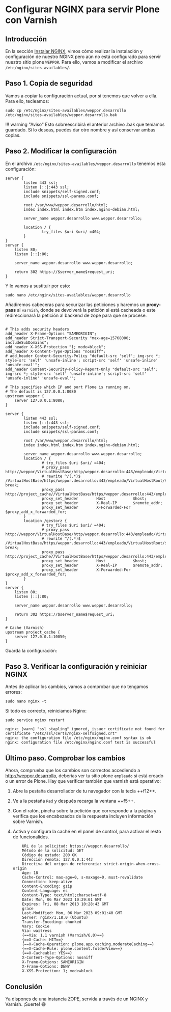 # Configurar NGINX para servir Plone con Varnish

## Introducción

En la sección [Instalar NGINX](instalar-nginx.md), vimos cómo realizar la instalación y configuración de nuestro NGINX pero aún no está configurado para servir nuestro sitio plone `WEPPOR`.
Para ello, vamos a modificar el archivo ``/etc/nginx/sites-availables/``.

## Paso 1. Copia de seguridad

Vamos a copiar la configuración actual, por si tenemos que volver a ella. Para ello, tecleamos:

``` shell
sudo cp /etc/nginx/sites-availables/weppor.desarrollo /etc/nginx/sites-availables/weppor.desarrollo.bak
```

!!! warning "Aviso"
    Esto sobreescribirá el anterior archivo .bak que teníamos guardado. Si lo deseas, puedes dar otro nombre y así conservar ambas copias.

## Paso 2. Modificar la configuración

En el archivo ``/etc/nginx/sites-availables/weppor.desarrollo`` tenemos esta configuración:

``` nginx title="/etc/nginx/sites-availables/weppor.desarrollo"
server {
        listen 443 ssl;
        listen [::]:443 ssl;
        include snippets/self-signed.conf;
        include snippets/ssl-params.conf;

        root /var/www/weppor.desarrollo/html;
        index index.html index.htm index.nginx-debian.html;

        server_name weppor.desarrollo www.weppor.desarrollo;

        location / {
                try_files $uri $uri/ =404;
        }
}
server {
    listen 80;
    listen [::]:80;

    server_name weppor.desarrollo www.weppor.desarrollo;

    return 302 https://$server_name$request_uri;
}
```

Y lo vamos a sustituir por esto:

``` shell
sudo nano /etc/nginx/sites-availables/weppor.desarrollo
```

Añadiremos cabeceras para securizar las peticiones y haremos un **proxy-pass** al ``varnish``, donde se devolverá la petición si está cacheada o este redireccionará la petición al backend de zope para que se procese.

``` nginx title="/etc/nginx/sites-availables/weppor.desarrollo"

# This adds security headers
add_header X-Frame-Options "SAMEORIGIN";
add_header Strict-Transport-Security "max-age=15768000; includeSubDomains";
add_header X-XSS-Protection "1; mode=block";
add_header X-Content-Type-Options "nosniff";
# add_header Content-Security-Policy "default-src 'self'; img-src *; style-src 'self' 'unsafe-inline'; script-src 'self' 'unsafe-inline' 'unsafe-eval'";
add_header Content-Security-Policy-Report-Only "default-src 'self'; img-src *; style-src 'self' 'unsafe-inline'; script-src 'self' 'unsafe-inline' 'unsafe-eval'";

# This specifies which IP and port Plone is running on.
# The default is 127.0.0.1:8080
upstream weppor {
    server 127.0.0.1:8080;
}

server {
        listen 443 ssl;
        listen [::]:443 ssl;
        include snippets/self-signed.conf;
        include snippets/ssl-params.conf;

        root /var/www/weppor.desarrollo/html;
        index index.html index.htm index.nginx-debian.html;

        server_name weppor.desarrollo www.weppor.desarrollo;
        location / {
                # try_files $uri $uri/ =404;
                # proxy_pass http://weppor/VirtualHostBase/http/weppor.desarrollo:443/empleado/VirtualHostRoot/;
                # rewrite ^/(.*)$ /VirtualHostBase/https/weppor.desarrollo:443/empleado/VirtualHostRoot/$1 break;
                proxy_pass http://project_cache//VirtualHostBase/https/weppor.desarrollo:443/empleado/VirtualHostRoot/;
                proxy_set_header        Host            $host;
                proxy_set_header        X-Real-IP       $remote_addr;
                proxy_set_header        X-Forwarded-For $proxy_add_x_forwarded_for;
        }
        location /gestorz {
                # try_files $uri $uri/ =404;
                # proxy_pass http://weppor/VirtualHostBase/http/weppor.desarrollo:443/empleado/VirtualHostRoot/;
                # rewrite ^/(.*)$ /VirtualHostBase/https/weppor.desarrollo:443/empleado/VirtualHostRoot/$1 break;
                proxy_pass http://project_cache//VirtualHostBase/https/weppor.desarrollo:443/empleado/VirtualHostRoot/;
                proxy_set_header        Host            $host;
                proxy_set_header        X-Real-IP       $remote_addr;
                proxy_set_header        X-Forwarded-For $proxy_add_x_forwarded_for;
        }
}
server {
    listen 80;
    listen [::]:80;

    server_name weppor.desarrollo www.weppor.desarrollo;

    return 302 https://$server_name$request_uri;
}

# Cache (Varnish)
upstream project_cache {
    server 127.0.0.1:10050;
}
```
Guarda la configuración:



## Paso 3. Verificar la configuración y reiniciar NGINX

Antes de aplicar los cambios, vamos a comprobar que no tengamos errores:

``` shell
sudo nano nginx -t
```

Si todo es correcto, reiniciamos Nginx:

``` shell
sudo service nginx restart
```
``` output
nginx: [warn] "ssl_stapling" ignored, issuer certificate not found for certificate "/etc/ssl/certs/nginx-selfsigned.crt"
nginx: the configuration file /etc/nginx/nginx.conf syntax is ok
nginx: configuration file /etc/nginx/nginx.conf test is successful
```

## Último paso. Comprobar los cambios

Ahora, comprueba que los cambios son correctos accediendo a http://weppor.desarrollo, deberías ver tu sitio plone ``empleado`` si está creado o un error de Plone.
Hay que verificar también que varnish está operativo:

1. Abre la pestaña desarrollador de tu navegador con la tecla ++f12++.
2. Ve a la pestaña ``Red`` y después recarga la ventana ++f5++.
3. Con el ratón, pincha sobre la petición que corresponde a la página y verifica que los encabezados de la respuesta incluyen información sobre Varnish.
4. Activa y configura la caché en el panel de control, para activar el resto de funcionalides.

    ```
        URL de la solicitud: https://weppor.desarrollo/
        Método de la solicitud: GET
        Código de estado: 200 OK
        Dirección remota: 127.0.0.1:443
        Directiva del origen de referencia: strict-origin-when-cross-origin
        Age: 18
        Cache-Control: max-age=0, s-maxage=0, must-revalidate
        Connection: keep-alive
        Content-Encoding: gzip
        Content-Language: es
        Content-Type: text/html;charset=utf-8
        Date: Mon, 06 Mar 2023 10:29:01 GMT
        Expires: Fri, 08 Mar 2013 10:28:43 GMT
        grace
        Last-Modified: Mon, 06 Mar 2023 09:01:40 GMT
        Server: nginx/1.18.0 (Ubuntu)
        Transfer-Encoding: chunked
        Vary: Cookie
        Via: waitress
        {==Via: 1.1 varnish (Varnish/6.0)==}
        {==X-Cache: HIT==}
        {==X-Cache-Operation: plone.app.caching.moderateCaching==}
        {==X-Cache-Rule: plone.content.folderView==}
        {==X-Cacheable: YES==}
        X-Content-Type-Options: nosniff
        X-Frame-Options: SAMEORIGIN
        X-Frame-Options: DENY
        X-XSS-Protection: 1; mode=block
    ```

## Conclusión

Ya dispones de una instancia ZOPE, servida a través de un NGINX y Varnish. ¡Suerte! :sweat_smile:
